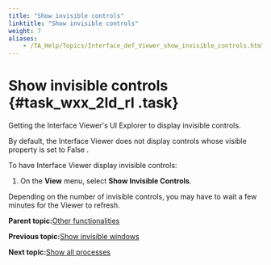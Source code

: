 ```yaml
--- 
title: "Show invisible controls"
linktitle: "Show invisible controls"
weight: 7
aliases: 
    - /TA_Help/Topics/Interface_def_Viewer_show_invisible_controls.html
---
```

# Show invisible controls {#task_wxx_2ld_rl .task}

Getting the Interface Viewer's UI Explorer to display invisible controls.

By default, the Interface Viewer does not display controls whose visible property is set to False .

To have Interface Viewer display invisible controls:

1.  On the **View** menu, select **Show Invisible Controls**.


Depending on the number of invisible controls, you may have to wait a few minutes for the Viewer to refresh.

**Parent topic:**[Other functionalities](../../TA_Help/Topics/Interface_def_Viewer_other_functionalities.html)

**Previous topic:**[Show invisible windows](../../TA_Help/Topics/Interface_def_Viewer_show_invisible_windows.html)

**Next topic:**[Show all processes](../../TA_Help/Topics/Interface_def_Viewer_show_all_proccesses.html)

